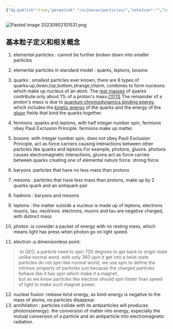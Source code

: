 ```yaml
---
{"dg-publish":true,"permalink":"/sciences/particles/","noteIcon":"","created":"","updated":""}
---
```




![Pasted image 20230902101531.png](/img/user/pics/Pasted%20image%2020230902101531.png)

## 基本粒子定义和相关概念
1. elemental particles :
	cannot be further broken down into smaller particles
2. elemental particles in standard model :
	quarks, leptons, bosons
3. quarks :
	smallest particles ever known, there are 6 types of quarks:up,down,top,bottom,strange,charm, combines to form nucleons which make up nucleus of an atom. The [rest masses](https://en.wikipedia.org/wiki/Rest_mass "Rest mass") of quarks contribute only about 1% of a proton's mass.[[11\|11]](https://en.wikipedia.org/wiki/Proton#cite_note-Mass-11) The remainder of a proton's mass is due to [quantum chromodynamics binding energy](https://en.wikipedia.org/wiki/Quantum_chromodynamics_binding_energy "Quantum chromodynamics binding energy"), which includes the [kinetic energy](https://en.wikipedia.org/wiki/Kinetic_energy "Kinetic energy") of the quarks and the energy of the [gluon](https://en.wikipedia.org/wiki/Gluon "Gluon") fields that bind the quarks together.
4. fermions 
	:quarks and leptons, with half integer number spin, fermions obey Pauli Exclusion Principle. fermions make up matter.
5. bosons
	:with integer number spin, does not obey Pauli Exclusion Principle, act as force carriers causing interactions between other particles like quarks and leptons.For example, photons, gluons. photons causes electromagnetic interactions, gluons act as force carries between quarks creating one of elemental nature force: strong force
6. baryons
	:particles that have no less mass than protons
7. mesons
	: particles that have less mass than protons, make up by 2 quarks quark and  an antiquark pair
8. hadrons
	: baryons and mesons
9. leptons
	: the matter outside a nucleus is made up of leptons, electrons muons, tau, neutrinos. electrons, muons and tau are negative charged, with distinct mass
	
10. photon
	:is consider a packet of energy with no resting mass, which means light has press when photon go on light speed.
11. electron
	:a dimensionless point.
	
>.In QED, a particle need to spin 720 degrees to get back to origin state unlike normal word. with only 360 spin it get into a twist state
particles do not spin like normal world, we use spin to define the intrinsic property of particles just because the charged particles behave like it has spin which make it a magnet,  
but as we know particles like electron should spin faster than speed of light to make such magnet power.

12. nuclear fusion
	:release bind energy, as bind-energy is negative to the mass of atoms, no particles disappear.
13. annihilation
	: particles collide with its antiparticles will produces photons(energy). the conversion of matter into energy, especially the mutual conversion of a particle and an antiparticle into electromagnetic radiation.